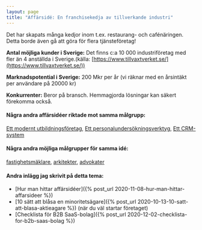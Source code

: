 ```yaml
---
layout: page
title: "Affärsidé: En franchisekedja av tillverkande industri"
---
```

Det har skapats många kedjor inom t.ex. restaurang- och cafénäringen. Detta borde även gå att göra för flera tjänsteföretag!

**Antal möjliga kunder i Sverige:** Det finns c:a 10 000 industriföretag med fler än 4 anställda i Sverige.(källa: [https://www.tillvaxtverket.se/](https://www.tillvaxtverket.se/))

**Marknadspotential i Sverige:** 200 Mkr per år (vi räknar med en årsintäkt per användare på 20000 kr)

**Konkurrenter:** Beror på bransch. Hemmagjorda lösningar kan säkert förekomma också.

#### Några andra affärsidéer riktade mot samma målgrupp:
[Ett modernt utbildningsföretag](/affarsideer/ett-modernt-utbildningsforetag-riktat-mot-tillverkande-industri/), [Ett personalundersökningsverktyg](/affarsideer/ett-personalundersokningsverktyg-for-tillverkande-industri/), [Ett CRM-system](/affarsideer/ett-crm-system-for-tillverkande-industri/)


#### Några andra möjliga målgrupper för samma idé:
[fastighetsmäklare](/affarsideer/en-franchisekedja-av-fastighetsmaklare/), [arkitekter](/affarsideer/en-franchisekedja-av-arkitekter/), [advokater](/affarsideer/en-franchisekedja-av-advokater/)

#### Andra inlägg jag skrivit på detta tema:
- [Hur man hittar affärsidéer]({% post_url 2020-11-08-hur-man-hittar-affarsideer %})
- [10 sätt att blåsa en minoritetsägare]({% post_url 2020-10-13-10-satt-att-blasa-aktieagare %}) (när du väl startar företaget)
- [Checklista för B2B SaaS-bolag]({% post_url 2020-12-02-checklista-for-b2b-saas-bolag %})

